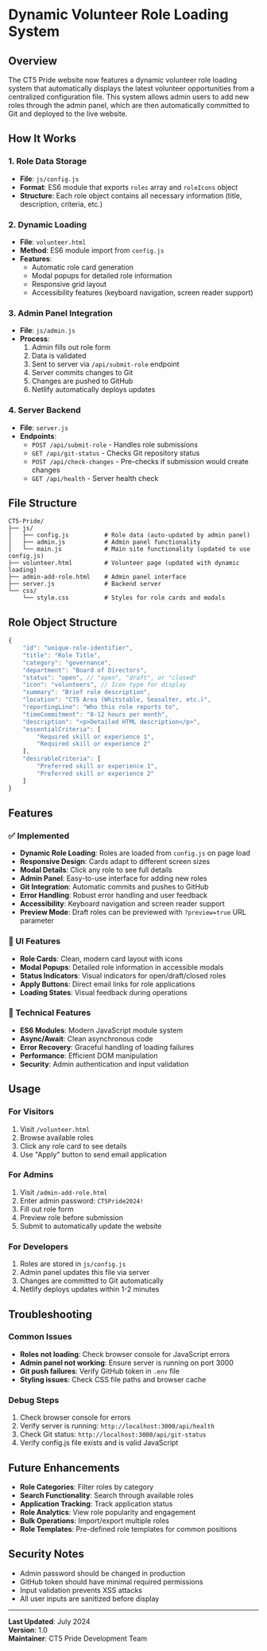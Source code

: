 # Dynamic Volunteer Role Loading System

## Overview

The CT5 Pride website now features a dynamic volunteer role loading system that automatically displays the latest volunteer opportunities from a centralized configuration file. This system allows admin users to add new roles through the admin panel, which are then automatically committed to Git and deployed to the live website.

## How It Works

### 1. Role Data Storage
- **File**: `js/config.js`
- **Format**: ES6 module that exports `roles` array and `roleIcons` object
- **Structure**: Each role object contains all necessary information (title, description, criteria, etc.)

### 2. Dynamic Loading
- **File**: `volunteer.html`
- **Method**: ES6 module import from `config.js`
- **Features**: 
  - Automatic role card generation
  - Modal popups for detailed role information
  - Responsive grid layout
  - Accessibility features (keyboard navigation, screen reader support)

### 3. Admin Panel Integration
- **File**: `js/admin.js`
- **Process**: 
  1. Admin fills out role form
  2. Data is validated
  3. Sent to server via `/api/submit-role` endpoint
  4. Server commits changes to Git
  5. Changes are pushed to GitHub
  6. Netlify automatically deploys updates

### 4. Server Backend
- **File**: `server.js`
- **Endpoints**:
  - `POST /api/submit-role` - Handles role submissions
  - `GET /api/git-status` - Checks Git repository status
  - `POST /api/check-changes` - Pre-checks if submission would create changes
  - `GET /api/health` - Server health check

## File Structure

```
CT5-Pride/
├── js/
│   ├── config.js          # Role data (auto-updated by admin panel)
│   ├── admin.js           # Admin panel functionality
│   └── main.js            # Main site functionality (updated to use config.js)
├── volunteer.html         # Volunteer page (updated with dynamic loading)
├── admin-add-role.html    # Admin panel interface
├── server.js              # Backend server
└── css/
    └── style.css          # Styles for role cards and modals
```

## Role Object Structure

```javascript
{
    "id": "unique-role-identifier",
    "title": "Role Title",
    "category": "governance",
    "department": "Board of Directors",
    "status": "open", // "open", "draft", or "closed"
    "icon": "volunteers", // Icon type for display
    "summary": "Brief role description",
    "location": "CT5 Area (Whitstable, Seasalter, etc.)",
    "reportingLine": "Who this role reports to",
    "timeCommitment": "8-12 hours per month",
    "description": "<p>Detailed HTML description</p>",
    "essentialCriteria": [
        "Required skill or experience 1",
        "Required skill or experience 2"
    ],
    "desirableCriteria": [
        "Preferred skill or experience 1",
        "Preferred skill or experience 2"
    ]
}
```

## Features

### ✅ Implemented
- **Dynamic Role Loading**: Roles are loaded from `config.js` on page load
- **Responsive Design**: Cards adapt to different screen sizes
- **Modal Details**: Click any role to see full details
- **Admin Panel**: Easy-to-use interface for adding new roles
- **Git Integration**: Automatic commits and pushes to GitHub
- **Error Handling**: Robust error handling and user feedback
- **Accessibility**: Keyboard navigation and screen reader support
- **Preview Mode**: Draft roles can be previewed with `?preview=true` URL parameter

### 🎨 UI Features
- **Role Cards**: Clean, modern card layout with icons
- **Modal Popups**: Detailed role information in accessible modals
- **Status Indicators**: Visual indicators for open/draft/closed roles
- **Apply Buttons**: Direct email links for role applications
- **Loading States**: Visual feedback during operations

### 🔧 Technical Features
- **ES6 Modules**: Modern JavaScript module system
- **Async/Await**: Clean asynchronous code
- **Error Recovery**: Graceful handling of loading failures
- **Performance**: Efficient DOM manipulation
- **Security**: Admin authentication and input validation

## Usage

### For Visitors
1. Visit `/volunteer.html`
2. Browse available roles
3. Click any role card to see details
4. Use "Apply" button to send email application

### For Admins
1. Visit `/admin-add-role.html`
2. Enter admin password: `CT5Pride2024!`
3. Fill out role form
4. Preview role before submission
5. Submit to automatically update the website

### For Developers
1. Roles are stored in `js/config.js`
2. Admin panel updates this file via server
3. Changes are committed to Git automatically
4. Netlify deploys updates within 1-2 minutes

## Troubleshooting

### Common Issues
- **Roles not loading**: Check browser console for JavaScript errors
- **Admin panel not working**: Ensure server is running on port 3000
- **Git push failures**: Verify GitHub token in `.env` file
- **Styling issues**: Check CSS file paths and browser cache

### Debug Steps
1. Check browser console for errors
2. Verify server is running: `http://localhost:3000/api/health`
3. Check Git status: `http://localhost:3000/api/git-status`
4. Verify config.js file exists and is valid JavaScript

## Future Enhancements

- **Role Categories**: Filter roles by category
- **Search Functionality**: Search through available roles
- **Application Tracking**: Track application status
- **Role Analytics**: View role popularity and engagement
- **Bulk Operations**: Import/export multiple roles
- **Role Templates**: Pre-defined role templates for common positions

## Security Notes

- Admin password should be changed in production
- GitHub token should have minimal required permissions
- Input validation prevents XSS attacks
- All user inputs are sanitized before display

---

**Last Updated**: July 2024  
**Version**: 1.0  
**Maintainer**: CT5 Pride Development Team 